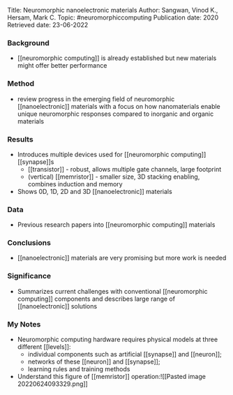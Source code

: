 Title: Neuromorphic nanoelectronic materials
Author: Sangwan, Vinod K., Hersam, Mark C.
Topic: #neuromorphiccomputing 
Publication date: 2020
Retrieved date: 23-06-2022 

### Background
- [[neuromorphic computing]] is already established but new materials might offer better performance

### Method
- review progress in the emerging field of neuromorphic [[nanoelectronic]] materials with a focus on how nanomaterials enable unique neuromorphic responses compared to inorganic and organic materials

### Results
- Introduces multiple devices used for [[neuromorphic computing]] [[synapse]]s
	- [[transistor]] - robust, allows multiple gate channels, large footprint
	- (vertical) [[memristor]] - smaller size, 3D stacking enabling, combines induction and memory
- Shows 0D, 1D, 2D and 3D [[nanoelectronic]] materials

### Data 
- Previous research papers into [[neuromorphic computing]] materials

### Conclusions
- [[nanoelectronic]] materials are very promising but more work is needed

### Significance
- Summarizes current challenges with conventional [[neuromorphic computing]] components and describes large range of [[nanoelectronic]] solutions

### My Notes
- Neuromorphic computing hardware requires physical models at three different [[levels]]: 
	- individual components such as artificial [[synapse]] and [[neuron]]; 
	- networks of these [[neuron]] and [[synapse]]; 
	- learning rules and training methods
- Understand this figure of [[memristor]] operation:![[Pasted image 20220624093329.png]]